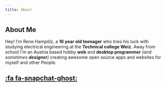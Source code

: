 ```yaml
---
title: About
---
```


## About Me

Hey! I'm Rene Hampölz, a **16 year old teenager** who tries his luck with studying electrical engineering at the **Technical college Weiz**. Away from school I'm an Austria
based hobby **web** and **desktop programmer** _(and sometimes **designer**)_ creating awesome open source apps and websites for myself and other People.

## [:fa fa-snapchat-ghost:](https://www.snapchat.com/add/rene_hampi)